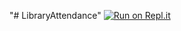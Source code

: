 "# LibraryAttendance" 
[![Run on Repl.it](https://replit.com/badge/github/IchibanPH/LibraryAttendance)](https://replit.com/new/github/IchibanPH/LibraryAttendance)
